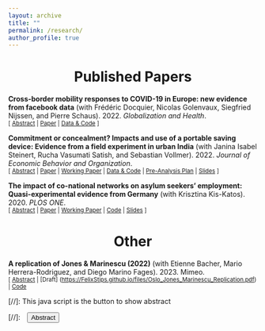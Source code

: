 ```yaml
---
layout: archive
title: ""
permalink: /research/
author_profile: true
---
```


# <center> Published Papers </center>

**Cross-border mobility responses to COVID-19 in Europe: new evidence from facebook data** 
(with Frédéric Docquier, Nicolas Golenvaux, Siegfried Nijssen, and Pierre Schaus). 2022. *Globalization and Health*. 
<br/>
<small>[ <a href="#/" onclick="visib('covid')">Abstract</a> | [Paper](https://globalizationandhealth.biomedcentral.com/articles/10.1186/s12992-022-00832-6) | [Data & Code](https://doi.org/10.5281/zenodo.4719559) \] </small>

<div id="covid" style="display: none; text-align: justify; line-height: 1.2" ><small>
Abstract: Assessing the impact of government responses to Covid-19 is crucial to contain the pandemic and improve preparedness for future crises. We investigate here the impact of non-pharmaceutical interventions (NPIs) and infection threats on the daily evolution of cross-border movements of people during the Covid-19 pandemic. We use a unique database on Facebook users’ mobility, and rely on regression and machine learning models to identify the role of infection threats and containment policies. Permutation techniques allow us to compare the impact and predictive power of these two categories of variables. In contrast with studies on within-border mobility, our models point to a stronger importance of containment policies in explaining changes in cross-border traffic as compared with international travel bans and fears of being infected. The latter are proxied by the numbers of Covid-19 cases and deaths at destination. Although the ranking among coercive policies varies across modelling techniques, containment measures in the destination country (such as cancelling of events, restrictions on internal movements and public gatherings), and school closures in the origin country (influencing parental leaves) have the strongest impacts on cross-border movements. While descriptive in nature, our findings have policy-relevant implications. Cross-border movements of people predominantly consist of labor commuting flows and business travels. These economic and essential flows are marginally influenced by the fear of infection and international travel bans. They are mostly governed by the stringency of internal containment policies and the ability to travel.
</small><br><br/></div>

**Commitment or concealment? Impacts and use of a portable saving device: Evidence from a field experiment in urban India** (with Janina Isabel Steinert, Rucha Vasumati Satish, and Sebastian Vollmer). 2022. *Journal of Economic Behavior and Organization*. 
<br/>
<small>[ <a href="#/" onclick="visib('commit')">Abstract</a> | [Paper](https://doi.org/10.1016/j.jebo.2021.11.025) | [Working Paper](https://FelixStips.github.io/files/pune_rct_wp.pdf) | [Data & Code](https://osf.io/p8dj5/) | [Pre-Analysis Plan](https://FelixStips.github.io/files/pap_pune_rct.pdf) | [Slides](https://FelixStips.github.io/files/slides_pune.pdf) \] </small>

<div id="commit" style="display: none; text-align: justify; line-height: 1.2" ><small>
Abstract: To quantify the impact of a novel “soft” commitment intervention, we randomly allocate 1525 Indian slum dwellers to receive a zip purse and a lockbox (treatment) or a lockbox only (control). After six months, we document a 19 percent increase in total savings in the treatment arm. The effect is sustained in a sub-sample of participants we re-interview during the COVID-19 pandemic, twenty months after initial distribution of the devices. While temptation spending was not reduced, additional analyses suggest that the zip purse served as a hiding rather than a self-control device. Our results highlight the importance of considering the role of financial transfers to other household members in future saving promotion programs.
</small><br><br/></div>


**The impact of co-national networks on asylum seekers’ employment: Quasi-experimental evidence from Germany** (with Krisztina Kis-Katos). 2020. *PLOS ONE*. 
<br/>
<small>[ <a href="#/" onclick="visib('network')">Abstract</a> | [Paper](https://doi.org/10.1371/journal.pone.0236996) | [Working Paper](https://FelixStips.github.io/files/dp_networks.pdf) | <a href="https://FelixStips.github.io/files/plosone_final.do" target="_blank" >Code</a> | [Slides](https://FelixStips.github.io/files/slides_networks.pdf) \] </small>

<div id="network" style="display: none; text-align: justify; line-height: 1.2" ><small>
Abstract: Using novel registry data on persons receiving asylum welfare benefits in Germany for the period from 2010 to 2016, and quasi-experimental variation induced by German allocation policies, we identify the role that the size and composition of local co-national networks of asylum seekers play for formal labor market access within the same group. While the individual employment probability is not linked to network size, it increases with the number of employed local co-national asylum seekers and decreases with the number of non-employed network members, thereby underlining the central importance of network quality.
 </small><br><br/></div>

# <center> Other </center>

**A replication of Jones & Marinescu (2022)** (with Etienne Bacher, Mario Herrera-Rodriguez, and Diego Marino Fages). 2023. Mimeo.
<br/>
<small>[ <a href="#/" onclick="visib('alaska')">Abstract</a> | [Draft] (https://FelixStips.github.io/files/Oslo_Jones_Marinescu_Replication.pdf) | <a href="https://FelixStips.github.io/files/plosone_final.do" target="_blank" >Code</a>  </small>

<div id="alaska" style="display: none; text-align: justify; line-height: 1.2" ><small>
Abstract: Jones andMarinescu (2022) study the employment effects of a universal cash transfer in Alaska. Using a synthetic control method, they find that the transfer had no negative effects on employment. We reproduce the results using their replication package and investigate if the results hold when using a different software to run the analysis. We also use different estimation techniques and perform sensitivity checks to assess robustness of the results. We find some differences in the size and significance of the average treatment effects on labor force participation and hours worked when we use a different software (R) and various extensions of the synthetic control method. We also find smaller coefficients on part-time employment when including more covariates. However, these differences do not contradict the main conclusion of the paper. </small><br><br/></div>

[//]: This java script is the button to show abstract
<script>
 function visib(id) {
  var x = document.getElementById(id);
  if (x.style.display === "block") {
    x.style.display = "none";
  } else {
    x.style.display = "block";
  }
}
</script>

[//]:&emsp;<button onclick="visib('polariz')" class="btn btn--inverse btn--small">Abstract</button>
